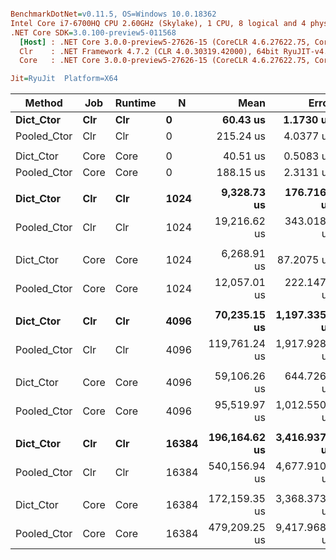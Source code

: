 ``` ini

BenchmarkDotNet=v0.11.5, OS=Windows 10.0.18362
Intel Core i7-6700HQ CPU 2.60GHz (Skylake), 1 CPU, 8 logical and 4 physical cores
.NET Core SDK=3.0.100-preview5-011568
  [Host] : .NET Core 3.0.0-preview5-27626-15 (CoreCLR 4.6.27622.75, CoreFX 4.700.19.22408), 64bit RyuJIT
  Clr    : .NET Framework 4.7.2 (CLR 4.0.30319.42000), 64bit RyuJIT-v4.8.3801.0
  Core   : .NET Core 3.0.0-preview5-27626-15 (CoreCLR 4.6.27622.75, CoreFX 4.700.19.22408), 64bit RyuJIT

Jit=RyuJit  Platform=X64  

```
|      Method |  Job | Runtime |     N |          Mean |         Error |         StdDev | Ratio | RatioSD |        Gen 0 |        Gen 1 |        Gen 2 |     Allocated |
|------------ |----- |-------- |------ |--------------:|--------------:|---------------:|------:|--------:|-------------:|-------------:|-------------:|--------------:|
|   **Dict_Ctor** |  **Clr** |     **Clr** |     **0** |      **60.43 us** |     **1.1730 us** |      **1.0972 us** |  **1.00** |    **0.00** |     **114.9902** |            **-** |            **-** |     **353.31 KB** |
| Pooled_Ctor |  Clr |     Clr |     0 |     215.24 us |     4.0377 us |      3.7768 us |  3.56 |    0.10 |     126.4648 |            - |            - |     388.64 KB |
|             |      |         |       |               |               |                |       |         |              |              |              |               |
|   Dict_Ctor | Core |    Core |     0 |      40.51 us |     0.5083 us |      0.4754 us |  1.00 |    0.00 |     103.4546 |            - |            - |     317.04 KB |
| Pooled_Ctor | Core |    Core |     0 |     188.15 us |     2.3131 us |      2.1637 us |  4.65 |    0.09 |     126.4648 |            - |            - |     387.49 KB |
|             |      |         |       |               |               |                |       |         |              |              |              |               |
|   **Dict_Ctor** |  **Clr** |     **Clr** |  **1024** |   **9,328.73 us** |   **176.7162 us** |    **189.0843 us** |  **1.00** |    **0.00** |   **44203.1250** |            **-** |            **-** |  **136757.18 KB** |
| Pooled_Ctor |  Clr |     Clr |  1024 |  19,216.62 us |   343.0184 us |    320.8596 us |  2.07 |    0.06 |   81968.7500 |            - |            - |  253582.72 KB |
|             |      |         |       |               |               |                |       |         |              |              |              |               |
|   Dict_Ctor | Core |    Core |  1024 |   6,268.91 us |    87.2075 us |     77.3072 us |  1.00 |    0.00 |   44203.1250 |            - |            - |  136538.16 KB |
| Pooled_Ctor | Core |    Core |  1024 |  12,057.01 us |   222.1478 us |    207.7972 us |  1.92 |    0.04 |   81968.7500 |            - |            - |  253102.85 KB |
|             |      |         |       |               |               |                |       |         |              |              |              |               |
|   **Dict_Ctor** |  **Clr** |     **Clr** |  **4096** |  **70,235.15 us** | **1,197.3354 us** |  **1,119.9883 us** |  **1.00** |    **0.00** |  **166857.1429** |  **166857.1429** |  **166857.1429** |  **600997.77 KB** |
| Pooled_Ctor |  Clr |     Clr |  4096 | 119,761.24 us | 1,917.9285 us |  1,794.0315 us |  1.71 |    0.04 |  281800.0000 |  281800.0000 |  281800.0000 | 1012587.44 KB |
|             |      |         |       |               |               |                |       |         |              |              |              |               |
|   Dict_Ctor | Core |    Core |  4096 |  59,106.26 us |   644.7266 us |    603.0776 us |  1.00 |    0.00 |  166875.0000 |  166875.0000 |  166875.0000 |  599873.13 KB |
| Pooled_Ctor | Core |    Core |  4096 |  95,519.97 us | 1,012.5508 us |    947.1406 us |  1.62 |    0.02 |  281666.6667 |  281666.6667 |  281666.6667 | 1010614.85 KB |
|             |      |         |       |               |               |                |       |         |              |              |              |               |
|   **Dict_Ctor** |  **Clr** |     **Clr** | **16384** | **196,164.62 us** | **3,416.9373 us** |  **3,196.2053 us** |  **1.00** |    **0.00** |  **563333.3333** |  **563333.3333** |  **563333.3333** |  **2164813.5 KB** |
| Pooled_Ctor |  Clr |     Clr | 16384 | 540,156.94 us | 4,677.9105 us |  3,906.2671 us |  2.76 |    0.04 | 1127000.0000 | 1127000.0000 | 1127000.0000 | 4049291.36 KB |
|             |      |         |       |               |               |                |       |         |              |              |              |               |
|   Dict_Ctor | Core |    Core | 16384 | 172,159.35 us | 3,368.3733 us |  3,459.0714 us |  1.00 |    0.00 |  563333.3333 |  563333.3333 |  563333.3333 | 2160515.53 KB |
| Pooled_Ctor | Core |    Core | 16384 | 479,209.25 us | 9,417.9683 us | 14,937.8958 us |  2.83 |    0.13 | 1127000.0000 | 1127000.0000 | 1127000.0000 | 4040662.85 KB |
